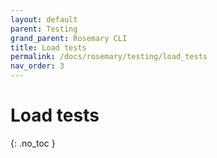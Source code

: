 ```yaml
---
layout: default
parent: Testing
grand_parent: Rosemary CLI
title: Load tests
permalink: /docs/rosemary/testing/load_tests
nav_order: 3
---
```


# Load tests
{: .no_toc }
